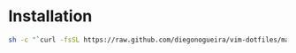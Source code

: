 # Installation
```bash
sh -c "`curl -fsSL https://raw.github.com/diegonogueira/vim-dotfiles/master/install.sh`"
```
